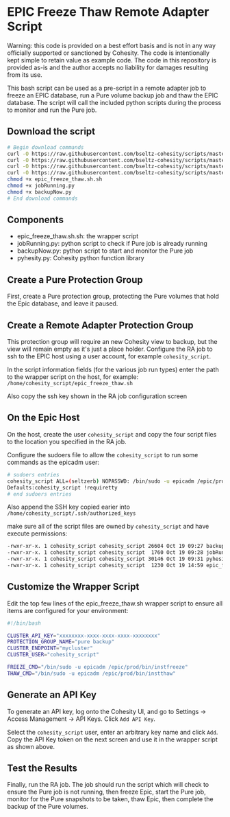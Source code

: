 # EPIC Freeze Thaw Remote Adapter Script

Warning: this code is provided on a best effort basis and is not in any way officially supported or sanctioned by Cohesity. The code is intentionally kept simple to retain value as example code. The code in this repository is provided as-is and the author accepts no liability for damages resulting from its use.

This bash script can be used as a pre-script in a remote adapter job to freeze an EPIC database, run a Pure volume backup job and thaw the EPIC database. The script will call the included python scripts during the process to monitor and run the Pure job.

## Download the script

```bash
# Begin download commands
curl -O https://raw.githubusercontent.com/bseltz-cohesity/scripts/master/bash/epic_freeze_thaw/epic_freeze_thaw.sh.sh
curl -O https://raw.githubusercontent.com/bseltz-cohesity/scripts/master/python/jobRunning/jobRunning.py
curl -O https://raw.githubusercontent.com/bseltz-cohesity/scripts/master/python/backupNow/backupNow.py
curl -O https://raw.githubusercontent.com/bseltz-cohesity/scripts/master/python/pyhesity.py
chmod +x epic_freeze_thaw.sh.sh
chmod +x jobRunning.py
chmod +x backupNow.py
# End download commands
```

## Components

* epic_freeze_thaw.sh.sh: the wrapper script
* jobRunning.py: python script to check if Pure job is already running
* backupNow.py: python script to start and monitor the Pure job
* pyhesity.py: Cohesity python function library

## Create a Pure Protection Group

First, create a Pure protection group, protecting the Pure volumes that hold the Epic database, and leave it paused.

## Create a Remote Adapter Protection Group

This protection group will require an new Cohesity view to backup, but the view will remain empty as it's just a place holder. Configure the RA job to ssh to the EPIC host using a user account, for example `cohesity_script`.

In the script information fields (for the various job run types) enter the path to the wrapper script on the host, for example: `/home/cohesity_script/epic_freeze_thaw.sh`

Also copy the ssh key shown in the RA job configuration screen

## On the Epic Host

On the host, create the user `cohesity_script` and copy the four script files to the location you specified in the RA job.

Configure the sudoers file to allow the `cohesity_script` to run some commands as the epicadm user:

```bash
# sudoers entries
cohesity_script ALL=(seltzerb) NOPASSWD: /bin/sudo -u epicadm /epic/prod/bin/instfreeze, /bin/sudo -u epicadm /epic/prod/bin/instthaw
Defaults:cohesity_script !requiretty
# end sudoers entries
```

Also append the SSH key copied earier into `/home/cohesity_script/.ssh/authorized_keys`

make sure all of the script files are owned by `cohesity_script` and have execute permissions:

```bash
-rwxr-xr-x. 1 cohesity_script cohesity_script 26604 Oct 19 09:27 backupNow.py
-rwxr-xr-x. 1 cohesity_script cohesity_script  1760 Oct 19 09:28 jobRunning.py
-rwxr-xr-x. 1 cohesity_script cohesity_script 30146 Oct 19 09:31 pyhesity.py
-rwxr-xr-x. 1 cohesity_script cohesity_script  1230 Oct 19 14:59 epic_freeze_thaw.sh
```

## Customize the Wrapper Script

Edit the top few lines of the epic_freeze_thaw.sh wrapper script to ensure all items are configured for your environment:

```bash
#!/bin/bash

CLUSTER_API_KEY="xxxxxxxx-xxxx-xxxx-xxxx-xxxxxxxx"
PROTECTION_GROUP_NAME="pure backup"
CLUSTER_ENDPOINT="mycluster"
CLUSTER_USER="cohesity_script"

FREEZE_CMD="/bin/sudo -u epicadm /epic/prod/bin/instfreeze"
THAW_CMD="/bin/sudo -u epicadm /epic/prod/bin/instthaw"
```

## Generate an API Key

To generate an API key, log onto the Cohesity UI, and go to Settings -> Access Management -> API Keys. Click `Add API Key`.

Select the `cohesity_script` user, enter an arbitrary key name and click `Add`. Copy the API Key token on the next screen and use it in the wrapper script as shown above.

## Test the Results

Finally, run the RA job. The job should run the script which will check to ensure the Pure job is not running, then freeze Epic, start the Pure job, monitor for the Pure snapshots to be taken, thaw Epic, then complete the backup of the Pure volumes.
